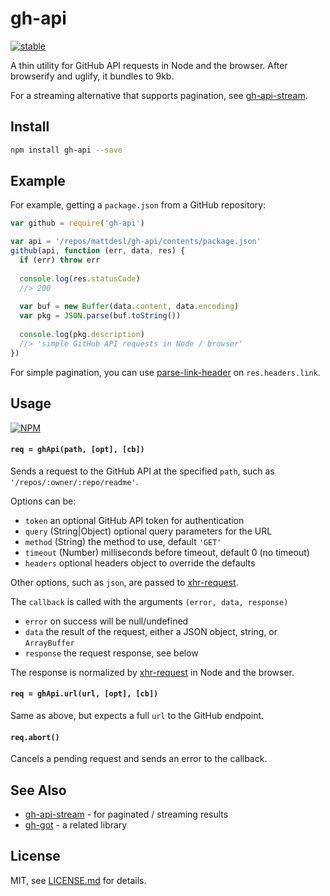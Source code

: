 # gh-api

[![stable](http://badges.github.io/stability-badges/dist/stable.svg)](http://github.com/badges/stability-badges)

A thin utility for GitHub API requests in Node and the browser. After browserify and uglify, it bundles to 9kb.

For a streaming alternative that supports pagination, see [gh-api-stream](https://github.com/Jam3/gh-api-stream).

## Install

```sh
npm install gh-api --save
```

## Example

For example, getting a `package.json` from a GitHub repository:

```js
var github = require('gh-api')

var api = '/repos/mattdesl/gh-api/contents/package.json'
github(api, function (err, data, res) {
  if (err) throw err
  
  console.log(res.statusCode)
  //> 200
  
  var buf = new Buffer(data.content, data.encoding)
  var pkg = JSON.parse(buf.toString())
  
  console.log(pkg.description)
  //> 'simple GitHub API requests in Node / browser'
})
```

For simple pagination, you can use [parse-link-header](https://www.npmjs.com/package/parse-link-header) on `res.headers.link`.

## Usage

[![NPM](https://nodei.co/npm/gh-api.png)](https://www.npmjs.com/package/gh-api)

#### `req = ghApi(path, [opt], [cb])`

Sends a request to the GitHub API at the specified `path`, such as `'/repos/:owner/:repo/readme'`.

Options can be:

- `token` an optional GitHub API token for authentication
- `query` (String|Object) optional query parameters for the URL
- `method` (String) the method to use, default `'GET'`
- `timeout` (Number) milliseconds before timeout, default 0 (no timeout)
- `headers` optional headers object to override the defaults

Other options, such as `json`, are passed to [xhr-request](https://github.com/Jam3/xhr-request).

The `callback` is called with the arguments `(error, data, response)`

- `error` on success will be null/undefined
- `data` the result of the request, either a JSON object, string, or `ArrayBuffer`
- `response` the request response, see below

The response is normalized by [xhr-request](https://github.com/Jam3/xhr-request) in Node and the browser.

#### `req = ghApi.url(url, [opt], [cb])`

Same as above, but expects a full `url` to the GitHub endpoint.

#### `req.abort()`

Cancels a pending request and sends an error to the callback.

## See Also

- [gh-api-stream](https://www.npmjs.com/package/gh-api-stream) - for paginated / streaming results
- [gh-got](https://www.npmjs.com/package/gh-got) - a related library

## License

MIT, see [LICENSE.md](http://github.com/Jam3/gh-api/blob/master/LICENSE.md) for details.
